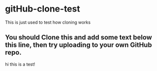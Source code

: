 # gitHub-clone-test
This is just used to test how cloning works

## You should Clone this and add some text below this line, then try uploading to your own GitHub repo.
hi this is a test!
